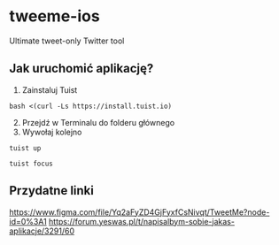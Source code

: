 # tweeme-ios
Ultimate tweet-only Twitter tool

## Jak uruchomić aplikację?

1. Zainstaluj Tuist

`bash <(curl -Ls https://install.tuist.io)`

2. Przejdź w Terminalu do folderu głównego
3. Wywołaj kolejno

`tuist up`

`tuist focus`

## Przydatne linki

https://www.figma.com/file/Yq2aFyZD4GjFyxfCsNivqt/TweetMe?node-id=0%3A1
https://forum.yeswas.pl/t/napisalbym-sobie-jakas-aplikacje/3291/60
